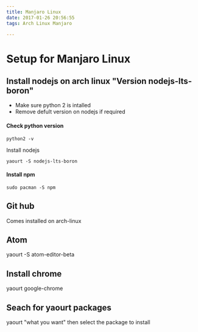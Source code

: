 ```yaml
---
title: Manjaro Linux
date: 2017-01-26 20:56:55
tags: Arch Linux Manjaro

---
```

# Setup for Manjaro Linux

## Install nodejs on arch linux "Version nodejs-lts-boron"


- Make sure python 2 is intalled
- Remove defult version on nodejs if required

#### Check python version

```
python2 -v

```
Install nodejs

```
yaourt -S nodejs-lts-boron

```

#### Install npm

```
sudo pacman -S npm

```


## Git hub

Comes installed on arch-linux

## Atom

yaourt -S atom-editor-beta

## Install chrome

yaourt google-chrome


## Seach for yaourt packages

yaourt "what you want" then select the package to install
